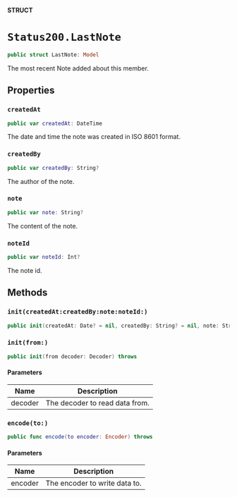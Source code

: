 **STRUCT**

# `Status200.LastNote`

```swift
public struct LastNote: Model
```

The most recent Note added about this member.

## Properties
### `createdAt`

```swift
public var createdAt: DateTime
```

The date and time the note was created in ISO 8601 format.

### `createdBy`

```swift
public var createdBy: String?
```

The author of the note.

### `note`

```swift
public var note: String?
```

The content of the note.

### `noteId`

```swift
public var noteId: Int?
```

The note id.

## Methods
### `init(createdAt:createdBy:note:noteId:)`

```swift
public init(createdAt: Date? = nil, createdBy: String? = nil, note: String? = nil, noteId: Int? = nil)
```

### `init(from:)`

```swift
public init(from decoder: Decoder) throws
```

#### Parameters

| Name | Description |
| ---- | ----------- |
| decoder | The decoder to read data from. |

### `encode(to:)`

```swift
public func encode(to encoder: Encoder) throws
```

#### Parameters

| Name | Description |
| ---- | ----------- |
| encoder | The encoder to write data to. |
